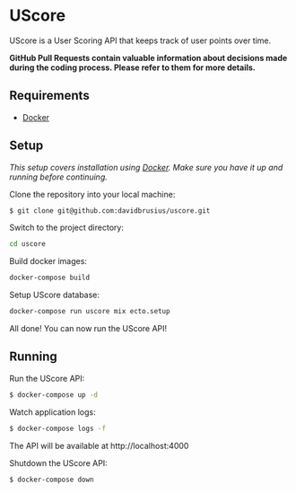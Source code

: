 # UScore

UScore is a User Scoring API that keeps track of user points over time.

**GitHub Pull Requests contain valuable information about decisions made during the
coding process. Please refer to them for more details.**

## Requirements

* [Docker]

## Setup

_This setup covers installation using [Docker]. Make sure you have it up and running before continuing._

Clone the repository into your local machine:

```sh
$ git clone git@github.com:davidbrusius/uscore.git
```

Switch to the project directory:

```sh
cd uscore
```

Build docker images:

```sh
docker-compose build
```

Setup UScore database:

```sh
docker-compose run uscore mix ecto.setup
```

All done! You can now run the UScore API!

## Running

Run the UScore API:

```sh
$ docker-compose up -d
```

Watch application logs:

```sh
$ docker-compose logs -f
```

The API will be available at http://localhost:4000

Shutdown the UScore API:

```sh
$ docker-compose down
```

[docker]: (https://www.docker.com/)
